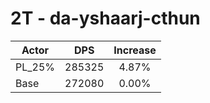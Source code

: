 # 2T - da-yshaarj-cthun
| Actor | DPS | Increase |
|---|:---:|:---:|
|PL_25%|285325|4.87%|
|Base|272080|0.00%|
